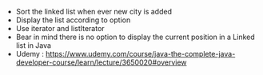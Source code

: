 * Sort the linked list when ever new city is added
* Display the list according to option
* Use iterator and listIterator
* Bear in mind there is no option to display the current position in a Linked list in Java
* Udemy : https://www.udemy.com/course/java-the-complete-java-developer-course/learn/lecture/3650020#overview
